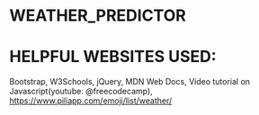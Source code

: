 # WEATHER_PREDICTOR






# HELPFUL WEBSITES USED:
Bootstrap, W3Schools, jQuery, MDN Web Docs, Video tutorial on Javascript(youtube: @freecodecamp), https://www.piliapp.com/emoji/list/weather/
